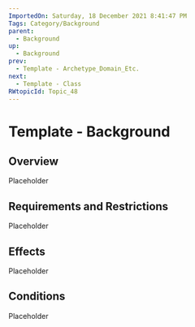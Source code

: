 ```yaml
---
ImportedOn: Saturday, 18 December 2021 8:41:47 PM
Tags: Category/Background
parent:
  - Background
up:
  - Background
prev:
  - Template - Archetype_Domain_Etc.
next:
  - Template - Class
RWtopicId: Topic_48
---
```

# Template - Background
## Overview
Placeholder

## Requirements and Restrictions
Placeholder

## Effects
Placeholder

## Conditions
Placeholder

